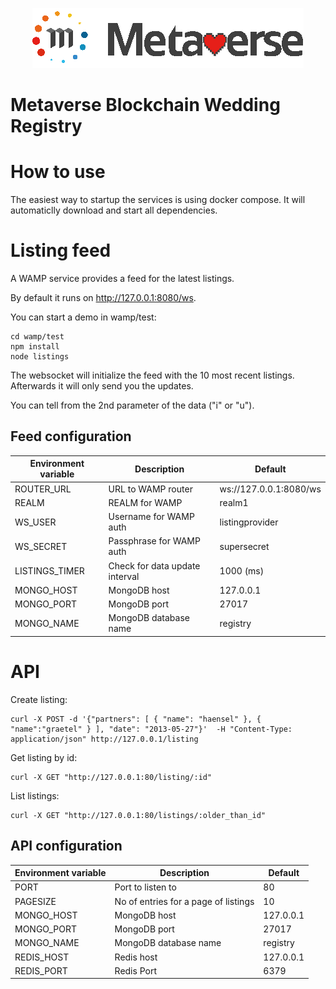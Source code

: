 <p align="center">
  <a href="https://www.mvs.org/">
    <img src="images/logo.png" alt="Metaverse">
  </a>
</p>

# Metaverse Blockchain Wedding Registry

# How to use

The easiest way to startup the services is using docker compose. It will automaticlly download and start all dependencies.

# Listing feed
A WAMP service provides a feed for the latest listings.

By default it runs on http://127.0.0.1:8080/ws.

You can start a demo in wamp/test:
```
cd wamp/test
npm install
node listings
```

The websocket will initialize the feed with the 10 most recent listings. Afterwards it will only send you the updates.

You can tell from the 2nd parameter of the data ("i" or "u").

## Feed configuration

| Environment variable | Description                    | Default                |
| ---                  | ---                            | ---                    |
| ROUTER_URL           | URL to WAMP router             | ws://127.0.0.1:8080/ws |
| REALM                | REALM for WAMP                 | realm1                 |
| WS_USER              | Username for WAMP auth         | listingprovider        |
| WS_SECRET            | Passphrase for WAMP auth       | supersecret            |
| LISTINGS_TIMER       | Check for data update interval | 1000 (ms)              |
| MONGO_HOST           | MongoDB host                   | 127.0.0.1              |
| MONGO_PORT           | MongoDB port                   | 27017                  |
| MONGO_NAME           | MongoDB database name          | registry                  |

# API
Create listing:
```
curl -X POST -d '{"partners": [ { "name": "haensel" }, { "name":"graetel" } ], "date": "2013-05-27"}'  -H "Content-Type: application/json" http://127.0.0.1/listing
```
Get listing by id:
```
curl -X GET "http://127.0.0.1:80/listing/:id"
```
List listings:
```
curl -X GET "http://127.0.0.1:80/listings/:older_than_id"
```

## API configuration

| Environment variable | Description                          |   Default |
| ---                  | ---                                  |       --- |
| PORT                 | Port to listen to                    |        80 |
| PAGESIZE             | No of entries for a page of listings |        10 |
| MONGO_HOST           | MongoDB host                         | 127.0.0.1 |
| MONGO_PORT           | MongoDB port                         |     27017 |
| MONGO_NAME           | MongoDB database name                |  registry |
| REDIS_HOST           | Redis host                           | 127.0.0.1 |
| REDIS_PORT           | Redis Port                           |      6379 |
